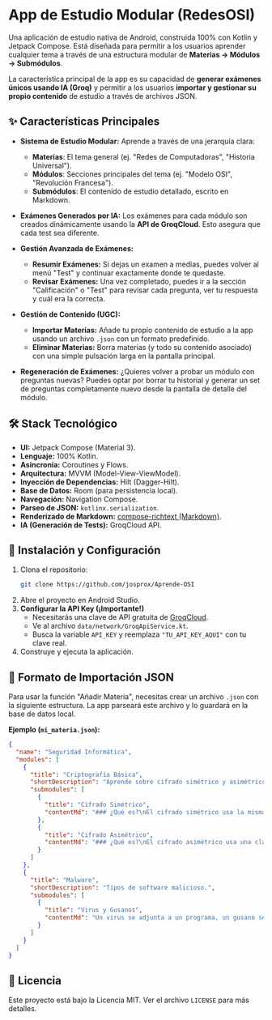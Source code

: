# App de Estudio Modular (RedesOSI)

Una aplicación de estudio nativa de Android, construida 100% con Kotlin y Jetpack Compose. Está diseñada para permitir a los usuarios aprender cualquier tema a través de una estructura modular de **Materias -> Módulos -> Submódulos**.

La característica principal de la app es su capacidad de **generar exámenes únicos usando IA (Groq)** y permitir a los usuarios **importar y gestionar su propio contenido** de estudio a través de archivos JSON.

## ✨ Características Principales

* **Sistema de Estudio Modular:** Aprende a través de una jerarquía clara:
    * **Materias**: El tema general (ej. "Redes de Computadoras", "Historia Universal").
    * **Módulos**: Secciones principales del tema (ej. "Modelo OSI", "Revolución Francesa").
    * **Submódulos**: El contenido de estudio detallado, escrito en Markdown.

* **Exámenes Generados por IA:** Los exámenes para cada módulo son creados dinámicamente usando la **API de GroqCloud**. Esto asegura que cada test sea diferente.

* **Gestión Avanzada de Exámenes:**
    * **Resumir Exámenes:** Si dejas un examen a medias, puedes volver al menú "Test" y continuar exactamente donde te quedaste.
    * **Revisar Exámenes:** Una vez completado, puedes ir a la sección "Calificación" o "Test" para revisar cada pregunta, ver tu respuesta y cuál era la correcta.

* **Gestión de Contenido (UGC):**
    * **Importar Materias:** Añade tu propio contenido de estudio a la app usando un archivo `.json` con un formato predefinido.
    * **Eliminar Materias:** Borra materias (y todo su contenido asociado) con una simple pulsación larga en la pantalla principal.

* **Regeneración de Exámenes:** ¿Quieres volver a probar un módulo con preguntas nuevas? Puedes optar por borrar tu historial y generar un set de preguntas completamente nuevo desde la pantalla de detalle del módulo.

## 🛠️ Stack Tecnológico

* **UI:** Jetpack Compose (Material 3).
* **Lenguaje:** 100% Kotlin.
* **Asincronía:** Coroutines y Flows.
* **Arquitectura:** MVVM (Model-View-ViewModel).
* **Inyección de Dependencias:** Hilt (Dagger-Hilt).
* **Base de Datos:** Room (para persistencia local).
* **Navegación:** Navigation Compose.
* **Parseo de JSON:** `kotlinx.serialization`.
* **Renderizado de Markdown:** [compose-richtext (Markdown)](https://github.com/halilozercan/compose-richtext).
* **IA (Generación de Tests):** GroqCloud API.

## 🚀 Instalación y Configuración

1.  Clona el repositorio:
    ```bash
    git clone https://github.com/josprox/Aprende-OSI
    ```
2.  Abre el proyecto en Android Studio.
3.  **Configurar la API Key (¡Importante!)**
    * Necesitarás una clave de API gratuita de [GroqCloud](https://console.groq.com/keys).
    * Ve al archivo `data/network/GroqApiService.kt`.
    * Busca la variable `API_KEY` y reemplaza `"TU_API_KEY_AQUI"` con tu clave real.
4.  Construye y ejecuta la aplicación.

## 📄 Formato de Importación JSON

Para usar la función "Añadir Materia", necesitas crear un archivo `.json` con la siguiente estructura. La app parseará este archivo y lo guardará en la base de datos local.

**Ejemplo (`mi_materia.json`):**

```json
{
  "name": "Seguridad Informática",
  "modules": [
    {
      "title": "Criptografía Básica",
      "shortDescription": "Aprende sobre cifrado simétrico y asimétrico.",
      "submodules": [
        {
          "title": "Cifrado Simétrico",
          "contentMd": "### ¿Qué es?\nEl cifrado simétrico usa la misma clave para cifrar y descifrar..."
        },
        {
          "title": "Cifrado Asimétrico",
          "contentMd": "### ¿Qué es?\nEl cifrado asimétrico usa una clave pública y una privada..."
        }
      ]
    },
    {
      "title": "Malware",
      "shortDescription": "Tipos de software malicioso.",
      "submodules": [
        {
          "title": "Virus y Gusanos",
          "contentMd": "Un virus se adjunta a un programa, un gusano se replica por la red..."
        }
      ]
    }
  ]
}
```


## 📄 Licencia

Este proyecto está bajo la Licencia MIT. Ver el archivo `LICENSE` para más detalles.
